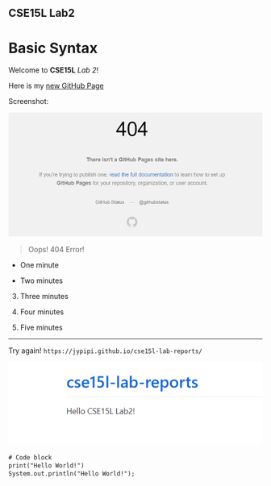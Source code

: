 ## CSE15L Lab2
# Basic Syntax

Welcome to **CSE15L** *Lab 2*!

Here is my [new GitHub Page](https://jypipi.github.io/cse15l-lab-reports/)

Screenshot:

![Image](https://github.com/jypipi/cse15l-lab-reports/blob/main/2.png)

> Oops! 404 Error!

* One minute

- Two minutes

3. Three minutes

4) Four minutes

5. Five minutes

---
Try again!
`https://jypipi.github.io/cse15l-lab-reports/`

![Image](https://github.com/jypipi/cse15l-lab-reports/blob/main/3.png)

```
# Code block
print("Hello World!")
System.out.println("Hello World!");
```
